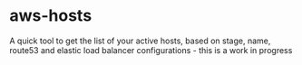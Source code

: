 # aws-hosts
A quick tool to get the list of your active hosts, based on stage, name, route53 and elastic load balancer configurations - this is a work in progress
